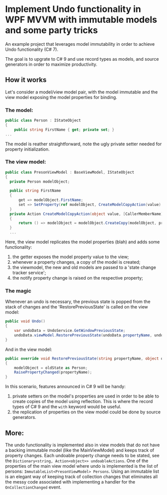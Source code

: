 # Implement Undo functionality in WPF MVVM with immutable models and some party tricks

An example project that leverages model immutability in order to achieve Undo functionality (C# 7).

The goal is to upgrate to C# 9 and use record types as models, and source generators in order to maximize productivity.

## How it works

Let's consider a model/view model pair, with the model immutable and the view model exposing the model properties for binding.

### The model:
```c#
public class Person : IStateObject
{
    public string FirstName { get; private set; }
...
```

The model is reather straightforward, note the ugly private setter needed for property initialization.

### The view model:
```c#
public class PresonViewModel : BaseViewModel, IStateObject
{
  private Person modelObject;
  
  public string FirstName 
  { 
      get => modelObject.FirstName; 
      set => SetProperty(ref modelObject, CreateModelCopyAction(value) ); 
  }
  private Action CreateModelCopyAction(object value, [CallerMemberName] string propertyName = null)
  {
      return () => modelObject = modelObject.CreateCopy(modelObject, propertyName, value) as Person;
  }
  ...
```

Here, the view model replicates the model properties (blah) and adds some functionality:

  1. the getter exposes the model property value to the view;
  2. whenever a property changes, a copy of the model is created;
  3. the viewmodel, the new and old models are passed to a 'state change tracker service';
  4. the notify property change is raised on the respective property;

### The magic

Whenever an undo is necessary, the previous state is popped from the stack of changes and the 'RestorePreviousState' is called on the view model:

```c#
public void Undo() 
{
    var undoData = UndoService.GetWindowPreviousState;
    undoData.viewModel.RestorePreviousState(undoData.propertyName, undoData.oldState, undoData.newState);
}
```

And in the view model:

```c#
public override void RestorePreviousState(string propertyName, object oldState, object newState)
{
    modelObject = oldState as Person;
    RaisePropertyChanged(propertyName);
}
```

In this scenario, features announced in C# 9 will be handy:

1. private setters on the model's properties are used in order to be able to create copies of the model using reflection. This is where the record types of C# 9 and the `with` keyword would be useful.
2. the replication of properties on the view model could be done by source generators.

## More:

The undo functionality is implemented also in view models that do not have a backing immutable model (like the MainViewModel) and keeps track of property changes. Each undoable property change needs to be stated, see the `Dictionary<string, Action<object>> undoableActions`. 
One of the properties of the main view model where undo is implemented is the list of persons: `ImmutableList<PresonViewModel> Persons`. Using an immutable list is an elegant way of keeping track of collection changes that eliminates all the messy code associated with implementing a handler for the `OnCollectionChanged` event.


